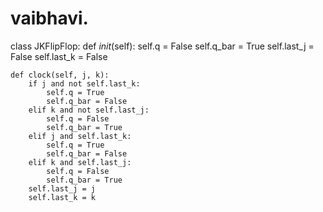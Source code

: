 # vaibhavi.

class JKFlipFlop:
    def _init_(self):
        self.q = False
        self.q_bar = True
        self.last_j = False
        self.last_k = False

    def clock(self, j, k):
        if j and not self.last_k:
            self.q = True
            self.q_bar = False
        elif k and not self.last_j:
            self.q = False
            self.q_bar = True
        elif j and self.last_k:
            self.q = True
            self.q_bar = False
        elif k and self.last_j:
            self.q = False
            self.q_bar = True
        self.last_j = j
        self.last_k = k
